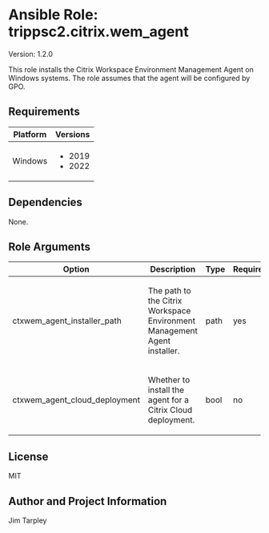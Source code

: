 <!-- BEGIN_ANSIBLE_DOCS -->

# Ansible Role: trippsc2.citrix.wem_agent
Version: 1.2.0

This role installs the Citrix Workspace Environment Management Agent on Windows systems.  The role assumes that the agent will be configured by GPO.

## Requirements

| Platform | Versions |
| -------- | -------- |
| Windows | <ul><li>2019</li><li>2022</li></ul> |

## Dependencies

None.

## Role Arguments
|Option|Description|Type|Required|Choices|Default|
|---|---|---|---|---|---|
| ctxwem_agent_installer_path | <p>The path to the Citrix Workspace Environment Management Agent installer.</p> | path | yes |  |  |
| ctxwem_agent_cloud_deployment | <p>Whether to install the agent for a Citrix Cloud deployment.</p> | bool | no |  | true |


## License
MIT

## Author and Project Information
Jim Tarpley
<!-- END_ANSIBLE_DOCS -->
